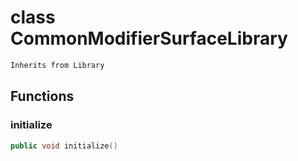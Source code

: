 # class CommonModifierSurfaceLibrary


```cpp
Inherits from Library
```



## Functions

### initialize

```cpp
public void initialize()
```




